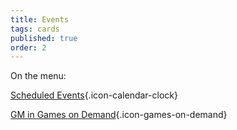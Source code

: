 ```yaml
---
title: Events
tags: cards
published: true
order: 2
---
```


On the menu:

[Scheduled Events](https://www.bigbadcon.com/events/){.icon-calendar-clock}

<!--[Run an Event](https://www.bigbadcon.com/run-an-event/){.icon-dice}-->

[GM in Games on Demand](https://www.bigbadcon.com/games-on-demand/){.icon-games-on-demand}

<!--[Games on Demand FAQ](https://www.bigbadcon.com/games-on-demand-how-it-works/){.icon-games-on-demand}

-->
